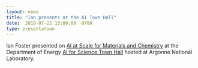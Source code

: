 ```yaml
---
layout: news
title: "Ian presents at the AI Town Hall"
date:  2019-07-22 13:00:00 -0700
type: presentation
---
```


Ian Foster presented on [AI at Scale for Materials and Chemistry](https://www.slideshare.net/ianfoster/ai-at-scale-for-materials-and-chemistry-157533327/) at the Department of Energy [AI for Science Town Hall](https://web.cvent.com/event/b03cf98d-d350-4f66-805a-1a19f03bdcf8/summary) hosted at Argonne National Laboratory.

